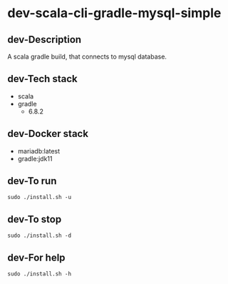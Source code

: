 # dev-scala-cli-gradle-mysql-simple

## dev-Description
A scala gradle build, that connects to mysql database.

## dev-Tech stack
- scala
- gradle
  - 6.8.2

## dev-Docker stack
- mariadb:latest
- gradle:jdk11

## dev-To run
`sudo ./install.sh -u`

## dev-To stop
`sudo ./install.sh -d`

## dev-For help
`sudo ./install.sh -h`
